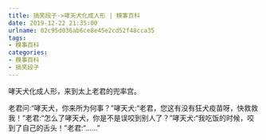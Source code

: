 ```yaml
---
title: 搞笑段子->哮天犬化成人形 | 糗事百科
date: 2019-12-22 21:35:00
urlname: 02c95d036ab6ce8e45e2cd52f48cca35
tags: 
- 糗事百科
categories:
- 糗事百科
- 搞笑段子
---
```

哮天犬化成人形，来到太上老君的兜率宫。

老君问:“哮天犬，你来所为何事？”哮天犬:“老君，您这有没有狂犬疫苗呀，快救救我！”老君:“怎么了哮天犬，你是不是误咬到别人了？”哮天犬:“我吃饭的时候，咬到了自己的舌头！”老君:“……”


